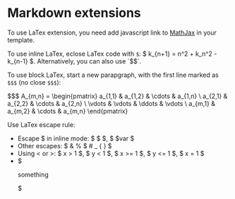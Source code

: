 ﻿Markdown extensions
===================

To use LaTex extension, you need add javascript
link to [MathJax](http://www.mathjax.org/) in
your template.

To use inline LaTex, eclose LaTex code with `$`:
$ k_{n+1} = n^2 + k_n^2 - k_{n-1} $. Alternatively,
you can also use `$$`.

To use block LaTex, start a new parapgraph, with
the first line marked as `$$$` (no close `$$$`):

$$$
A_{m,n} =
 \begin{pmatrix}
  a_{1,1} & a_{1,2} & \cdots & a_{1,n} \\
  a_{2,1} & a_{2,2} & \cdots & a_{2,n} \\
  \vdots  & \vdots  & \ddots & \vdots  \\
  a_{m,1} & a_{m,2} & \cdots & a_{m,n}
 \end{pmatrix}

Use LaTex escape rule:

- Escape \$ in inline mode: $ \$ $, $ \$var $
- Other escapes: $ \& \% \$ \# \_ \{ \} $
- Using < or >: $ x > 1 $, $ y < 1 $, $ x >= 1 $,
  $ y <= 1 $, $ x = 1 $
- $ <p>something</p> $

